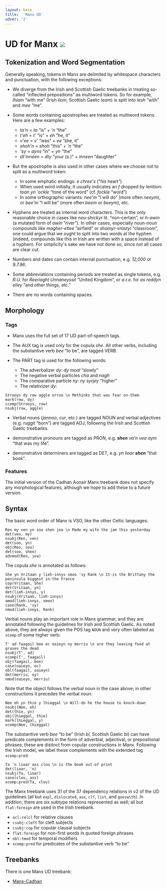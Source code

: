```yaml
---
layout: base
title:  'Manx UD'
udver: '2'
---
```


# UD for Manx <span class="flagspan"><img class="flag" src="../../flags/svg/IM.svg" /></span>

## Tokenization and Word Segmentation

Generally speaking, tokens in Manx are delimited by whitespace characters
and punctuation, with the following exceptions:

* We diverge from the Irish and Scottish Gaelic treebanks in 
treating so-called “inflected prepositions” as multiword tokens.
So for example, _lhiam_ “with me” (Irish _liom_, Scottish Gaelic _leam_)
is split into _lesh_ “with” and _mee_ ”me”.

* Some words containing apostrophes are treated as multiword tokens. Here are a few examples:
  * _ta'n_ = _ta_ “is” + _'n_ “the”
  * _t'eh_ = _t'_ “is” + _eh_ ”he, it”
  * _v'ee_ = _v'_ “was” + _ee_ ”she, it”
  * _shoh'n_ = _shoh_ ”this” + _'n_ “the”
  * _'sy_ = _ayns_ “in” + _yn_ “the”
  * _dt'inneen_ = _dty_ ”your (s.)” + _inneen_ ”daughter”

* But the apostrophe is also used in other
cases where we choose not to split as a multiword token:
  * In some emphatic endings: _e chree's_ (“*his* heart”)
  * When used word initially, it usually indicates an _f_ dropped by lenition: _toan yn 'ockle_ “tone of the word” (cf. _fockle_ “word”)
  * In some orthographic variants: _nee'm_ “I will do” (more often _neeym_), or _bee'm_ “I will be” (more often _beem_ or _beeym_), etc.

* Hyphens are treated as internal word characters. This is the only reasonable choice in cases like _neu-shickyr_ lit. “non-certain”, or _h-awin_ (a mutated form of _awin_ “river”). In other cases, especially noun-noun compounds like _magher-etlee_ ”airfield” or _shamyr-vrastyl_ “classroom”, one could argue that we ought to split into two words at the hyphen (indeed, compounds like this in Irish are written with a space instead of a hyphen). For simplicity's sake we have not done so, since not all cases are clear cut.

* Numbers and dates can contain internal punctuation, e.g. _12,000_ or _9.7.96_.

* Some abbreviations containing periods are treated as single tokens, 
e.g. _R.U._ for _Reeriaght Unnaneyssit_ ”United Kingdom”, or
_a.r.e._ for _as reddyn elley_ “and other things, etc.”

* There are no words containing spaces.

## Morphology

### Tags

* Manx uses the full set of 17 UD part-of-speech tags.

* The AUX tag is used only for the copula _she_. All other verbs, 
including the substantive verb _bee_ “to be”, are tagged VERB.

* The PART tag is used for the following words:
  * The adverbalizer _dy_: _dy moal_ “slowly”
  * The negative verbal particles _cha_ and _nagh_
  * The comparative particle _ny_: _ny syrjey_ “higher”
  * The relativizer _dy_:

~~~ sdparse
Strooys dy row aggle orroo \n Methinks that was fear on-them
mark(row, dy)
ccomp(Strooys, row)
nsubj(row, aggle)
~~~

* Verbal nouns (_jannoo_, _cur_, etc.) are tagged NOUN and verbal
adjectives (e.g. _ruggit_ “born”) are tagged ADJ,
following the Irish and Scottish Gaelic treebanks.

* demonstrative pronouns are tagged as PRON,
e.g. _<b>shen</b> va'n vea aym_ “that was my life”.
* demonstrative determiners are tagged as DET,
e.g. _yn lioar <b>shen</b>_ “that book”.

### Features

The initial version of the Cadhan Aonair Manx treebank does not specify any
morphological features, although we hope to add these
to a future version.

## Syntax

The basic word order of Manx is VSO, like the other Celtic languages:

~~~ sdparse
Ren my ven yn soo shen jea \n Made my wife the jam this yesterday
det(ven, my)
nsubj(Ren, ven)
det(soo, yn)
obj(Ren, soo)
det(soo, shen)
advmod(Ren, jea)
~~~

The copula _she_ is annotated as follows:

~~~ sdparse
She yn Vritaan y lieh-innys smoo 'sy Rank \n It-is the Brittany the peninsula biggest in-the France
cop(Vritaan, She)
det(Vritaan, yn)
det(lieh-innys, y)
nsubj(Vritaan, lieh-innys)
amod(lieh-innys, smoo)
case(Rank, 'sy)
nmod(lieh-innys, Rank)
~~~

Verbal nouns play an important role in Manx grammar, and they are
annotated following the guidelines for Irish and Scottish Gaelic.
As noted above, they are always given the POS tag `NOUN`
and very often labeled as `xcomp` of some higher verb:

~~~ sdparse
T' ad faagail bee ec oaieyn ny merriu \n are they leaving food at graves the dead
nsubj(T', ad)
xcomp(T', faagail)
obj(faagail, bee)
case(oaieyn, ec)
obl(faagail, oaieyn)
det(merriu, ny)
nmod(oaieyn, merriu)
~~~

Note that the object follows the verbal noun in the case above;
in other constructions it precedes the verbal noun:

~~~ sdparse
Nee eh yn thie y lhieggal \n Will-do he the house to knock-down
nsubj(Nee, eh)
det(thie, yn)
obj(lhieggal, thie)
mark(lhieggal, y)
xcomp(Nee, lhieggal)
~~~

The substantive verb _bee_ “to be” (Irish _bí_, Scottish Gaelic _bi_)
can have predicate complements in the form of adverbial, adjectival,
or prepositional phrases; these are distinct from copular
constructions in Manx. Following the Irish model, 
we label these complements with the extended tag `xcomp:pred`:

~~~ sdparse
Ta 'n lioar ass clou \n is the book out-of print
det(lioar, 'n)
nsubj(Ta, lioar)
case(clou, ass)
xcomp:pred(Ta, clou)
~~~

The Manx treebank uses 31 of the 37 
dependency relations in v2 of the UD guidelines
(all but `expl`, `dislocated`, `aux`, `clf`, `list`, and `goeswith`).
In addition, there are six subtype relations represented as well;
all but `flat:foreign` are used in the Irish treebank.

* `acl:relcl` for relative clauses
* `csubj:cleft` for cleft subjects
* `csubj:cop` for copular clausal subjects
* `flat:foreign` for non-first words in quoted foreign phrases
* `obl:tmod` for temporal modifiers
* `xcomp:pred` for predicates of the substantive verb “to be”

## Treebanks

There is one Manx UD treebank:

  * [Manx-Cadhan](../treebanks/gv_cadhan/index.html)
